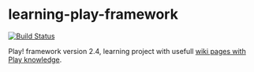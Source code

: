 # learning-play-framework

[![Build Status](https://travis-ci.org/peterszatmary/learning-play-framework.svg?branch=master)](https://travis-ci.org/peterszatmary/learning-play-framework)

Play! framework version 2.4, learning project with usefull [wiki pages with Play knowledge](https://github.com/peterszatmary/learning-play-framework/wiki).

